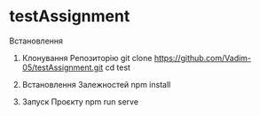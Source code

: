 # testAssignment

Встановлення

1. Клонування Репозиторію
git clone https://github.com/Vadim-05/testAssignment.git
cd test

2. Встановлення Залежностей
npm install

3. Запуск Проєкту 
npm run serve
